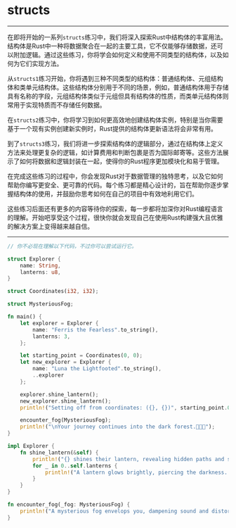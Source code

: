 # structs

---

在即将开始的一系列`structs`练习中，我们将深入探索Rust中结构体的丰富用法。结构体是Rust中一种将数据聚合在一起的主要工具，它不仅能够存储数据，还可以附加逻辑。通过这些练习，你将学会如何定义和使用不同类型的结构体，以及如何为它们实现方法。

从`structs1`练习开始，你将遇到三种不同类型的结构体：普通结构体、元组结构体和类单元结构体。这些结构体分别用于不同的场景，例如，普通结构体用于存储具有名称的字段，元组结构体类似于元组但具有结构体的性质，而类单元结构体则常用于实现特质而不存储任何数据。

在`structs2`练习中，你将学习到如何更高效地创建结构体实例，特别是当你需要基于一个现有实例创建新实例时，Rust提供的结构体更新语法将会非常有用。

到了`structs3`练习，我们将进一步探索结构体的逻辑部分，通过在结构体上定义方法来处理更复杂的逻辑，如计算费用和判断包裹是否为国际邮寄等。这些方法展示了如何将数据和逻辑封装在一起，使得你的Rust程序更加模块化和易于管理。

在完成这些练习的过程中，你会发现Rust对于数据管理的独特思考，以及它如何帮助你编写更安全、更可靠的代码。每个练习都是精心设计的，旨在帮助你逐步掌握结构体的使用，并鼓励你思考如何在自己的项目中有效地利用它们。

这些练习后面还有更多的内容等待你的探索，每一步都将加深你对Rust编程语言的理解。开始吧享受这个过程，很快你就会发现自己在使用Rust构建强大且优雅的解决方案上变得越来越自信。

---

```rust
// 你不必现在理解以下代码，不过你可以尝试运行它。

struct Explorer {
    name: String,
    lanterns: u8,
}

struct Coordinates(i32, i32);

struct MysteriousFog;

fn main() {
    let explorer = Explorer {
        name: "Ferris the Fearless".to_string(),
        lanterns: 3,
    };

    let starting_point = Coordinates(0, 0);
    let new_explorer = Explorer {
        name: "Luna the Lightfooted".to_string(),
        ..explorer
    };

    explorer.shine_lantern();
    new_explorer.shine_lantern();
    println!("Setting off from coordinates: ({}, {})", starting_point.0, starting_point.1);

    encounter_fog(MysteriousFog);
    println!("\nYour journey continues into the dark forest.🌲🌲🌲");
}

impl Explorer {
    fn shine_lantern(&self) {
        println!("{} shines their lantern, revealing hidden paths and secrets.", self.name);
        for _ in 0..self.lanterns {
            println!("A lantern glows brightly, piercing the darkness. 🌲");
        }
    }
}

fn encounter_fog(_fog: MysteriousFog) {
    println!("A mysterious fog envelops you, dampening sound and distorting shapes.");
}

```





